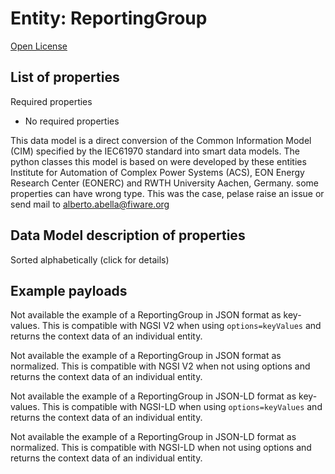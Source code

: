 Entity: ReportingGroup  
======================  
[Open License](https://github.com/smart-data-models//dataModel.EnergyCIM/blob/master/ReportingGroup/LICENSE.md)  

## List of properties  

Required properties  
- No required properties    
This data model is a direct conversion of the Common Information Model (CIM) specified by the IEC61970 standard into smart data models. The python classes this model is based on were developed by these entities Institute for Automation of Complex Power Systems (ACS), EON Energy Research Center (EONERC) and RWTH University Aachen, Germany. some properties can have wrong type. This was the case, pelase raise an issue or send mail to alberto.abella@fiware.org  
## Data Model description of properties  
Sorted alphabetically (click for details)  
## Example payloads    
Not available the example of a ReportingGroup in JSON format as key-values. This is compatible with NGSI V2 when  using `options=keyValues` and returns the context data of an individual entity.  
Not available the example of a ReportingGroup in JSON format as normalized. This is compatible with NGSI V2 when not using options and returns the context data of an individual entity.  
Not available the example of a ReportingGroup in JSON-LD format as key-values. This is compatible with NGSI-LD when  using `options=keyValues` and returns the context data of an individual entity.  
Not available the example of a ReportingGroup in JSON-LD format as normalized. This is compatible with NGSI-LD when not using options and returns the context data of an individual entity.  
